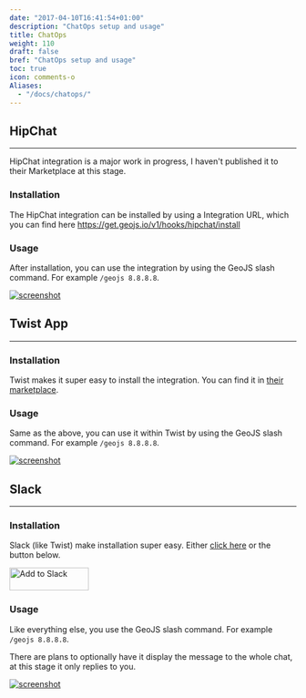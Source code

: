 ```yaml
---
date: "2017-04-10T16:41:54+01:00"
description: "ChatOps setup and usage"
title: ChatOps
weight: 110
draft: false
bref: "ChatOps setup and usage"
toc: true
icon: comments-o
Aliases:
  - "/docs/chatops/"
---
```


## HipChat
---

HipChat integration is a major work in progress, I haven't published it to their Marketplace at this stage.

### Installation

The HipChat integration can be installed by using a Integration URL, which you can find here https://get.geojs.io/v1/hooks/hipchat/install

### Usage

After installation, you can use the integration by using the GeoJS slash command. For example `/geojs 8.8.8.8`.

<div class="row">
  <div class="screenshot-holder col-xs-6 col-md-3">
    <a href="/img/chatops/hipchat_app_example.png" data-title="HipChat Example" data-toggle="lightbox">
      <img class="img-responsive" src="/img/chatops/hipchat_app_example_thumb.png" alt="screenshot">
    </a>
    <a class="mask" href="/img/chatops/hipchat_app_example.png" data-title="HipChat Example" data-toggle="lightbox">
      <i class="icon fa fa-search-plus"></i>
    </a>
  </div>
</div>

## Twist App
---

### Installation

Twist makes it super easy to install the integration. You can find it in [their marketplace](https://twistapp.com/integrations/install/198_a1a4dc4678cb01d89cdc4533).

### Usage

Same as the above, you can use it within Twist by using the GeoJS slash command. For example `/geojs 8.8.8.8`.

<div class="row">
  <div class="screenshot-holder col-xs-6 col-md-3">
    <a href="/img/chatops/twist_app_example.png" data-title="Twist App Example" data-toggle="lightbox">
      <img class="img-responsive" src="/img/chatops/twist_app_example_thumb.png" alt="screenshot">
    </a>
    <a class="mask" href="/img/chatops/twist_app_example.png" data-title="Twist App Example" data-toggle="lightbox">
      <i class="icon fa fa-search-plus"></i>
    </a>
  </div>
</div>

## Slack <i class="fa fa-slack" aria-hidden="true"></i>
---

### Installation

Slack (like Twist) make installation super easy. Either [click here](https://slack.com/oauth/authorize?&client_id=159217363895.234425956290&scope=commands) or the button below.

<a href="https://slack.com/oauth/authorize?&client_id=159217363895.234425956290&scope=commands"><img alt="Add to Slack" height="40" width="139" src="https://platform.slack-edge.com/img/add_to_slack.png" srcset="https://platform.slack-edge.com/img/add_to_slack.png 1x, https://platform.slack-edge.com/img/add_to_slack@2x.png 2x" /></a>

### Usage

Like everything else, you use the GeoJS slash command. For example `/geojs 8.8.8.8`.

There are plans to optionally have it display the message to the whole chat, at this stage it only replies to you.

<div class="row">
  <div class="screenshot-holder col-xs-6 col-md-3">
    <a href="/img/chatops/slack_app_example.png" data-title="Slack Example" data-toggle="lightbox">
      <img class="img-responsive" src="/img/chatops/slack_app_example_thumb.png" alt="screenshot">
    </a>
    <a class="mask" href="/img/chatops/slack_app_example.png" data-title="Slack Example" data-toggle="lightbox">
      <i class="icon fa fa-search-plus"></i>
    </a>
  </div>
</div>
